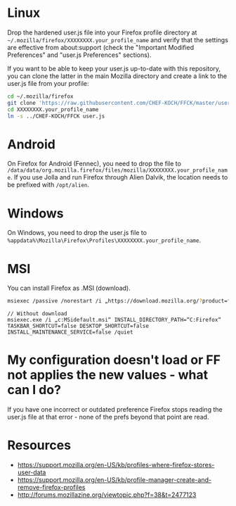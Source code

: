 Linux
========

Drop the hardened user.js file into your Firefox profile directory at <code>~/.mozilla/firefox/XXXXXXXX.your_profile_name</code> and verify that the settings are effective from about:support (check the "Important Modified Preferences" and "user.js Preferences" sections).

If you want to be able to keep your user.js up-to-date with this repository, you can clone the latter in the main Mozilla directory and create a link to the user.js file from your profile:

```bash
cd ~/.mozilla/firefox
git clone 'https://raw.githubusercontent.com/CHEF-KOCH/FFCK/master/user.js'
cd XXXXXXXX.your_profile_name
ln -s ../CHEF-KOCH/FFCK user.js
```


Android
========

On Firefox for Android (Fennec), you need to drop the file to <code>/data/data/org.mozilla.firefox/files/mozilla/XXXXXXXX.your_profile_name</code>. If you use Jolla and run Firefox through Alien Dalvik, the location needs to be prefixed with <code>/opt/alien</code>.


Windows
========

On Windows, you need to drop the user.js file to <code>%appdata%\Mozilla\Firefox\Profiles\XXXXXXXX.your_profile_name</code>.



MSI
========

You can install Firefox as .MSI (download).

```bash
msiexec /passive /norestart /i „https://download.mozilla.org/?product=firefox-msi-latest-ssl&os=win64&lang=en“ START_MENU_SHORTCUT=true DESKTOP_SHORTCUT=true INSTALL_MAINTENANCE_SERVICE=false REMOVE_DISTRIBUTION_DIR=false TASKBAR_SHORTCUT=true /quiet /norestart
```

```
// Without download
msiexec.exe /i „c:MSidefault.msi“ INSTALL_DIRECTORY_PATH=“C:Firefox“ TASKBAR_SHORTCUT=false DESKTOP_SHORTCUT=false INSTALL_MAINTENANCE_SERVICE=false /quiet

```


My configuration doesn't load or FF not applies the new values - what can I do?
========

If you have one incorrect or outdated preference Firefox stops reading the user.js file at that error - none of the prefs beyond that point are read.


Resources
========

* https://support.mozilla.org/en-US/kb/profiles-where-firefox-stores-user-data
* https://support.mozilla.org/en-US/kb/profile-manager-create-and-remove-firefox-profiles
* http://forums.mozillazine.org/viewtopic.php?f=38&t=2477123
